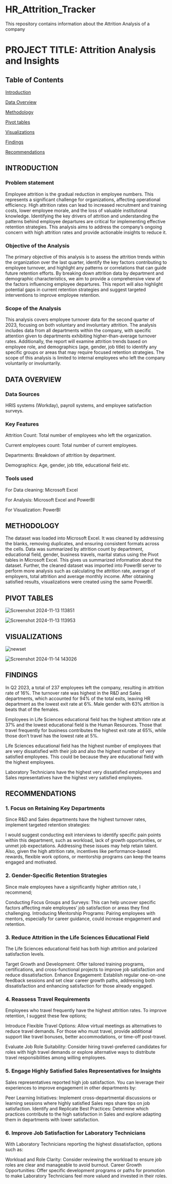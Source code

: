 # HR_Attrition_Tracker
This repository contains information about the Attrition Analysis of a company

# PROJECT TITLE: Attrition Analysis and Insights

## Table of Contents
[Introduction](Introduction)

[Data Overview](Data-Overview)

[Methodology](Methodology)

[Pivot tables](Pivot-tables)

[Visualizations](Visualizations)

[Findings](Findings)

[Recommendations](Recommendations)


## INTRODUCTION
### Problem statement 
Employee attrition is the gradual reduction in employee numbers. This represents a significant challenge for organizations, affecting operational efficiency. High attrition rates can lead to increased recruitment and training costs, lower employee morale, and the loss of valuable institutional knowledge. Identifying the key drivers of attrition and understanding the patterns behind employee departures are critical for implementing effective retention strategies. This analysis aims to address the company’s ongoing concern with high attrition rates and provide actionable insights to reduce it.

### Objective of the Analysis
The primary objective of this analysis is to assess the attrition trends within the organization over the last quarter, identify the key factors contributing to employee turnover, and highlight any patterns or correlations that can guide future retention efforts. By breaking down attrition data by department and demographic characteristics, we aim to provide a comprehensive view of the factors influencing employee departures. This report will also highlight potential gaps in current retention strategies and suggest targeted interventions to improve employee retention.

### Scope of the Analysis
This analysis covers employee turnover data for the second quarter of 2023, focusing on both voluntary and involuntary attrition. The analysis includes data from all departments within the company, with specific attention given to departments exhibiting higher-than-average turnover rates. Additionally, the report will examine attrition trends based on employee role, and demographics (age, gender, job title) to identify any specific groups or areas that may require focused retention strategies. The scope of this analysis is limited to internal employees who left the company voluntarily or involuntarily.


## DATA OVERVIEW
### Data Sources
HRIS systems (Workday), payroll systems, and employee satisfaction surveys.

 
### Key Features
Attrition Count: Total number of employees who left the organization.

Current employees count: Total number of current employees.

Departments: Breakdown of attrition by department.

Demographics: Age, gender, job title, educational field etc.

### Tools used 
For Data cleaning: Microsoft Excel

For Analysis: Microsoft Excel and PowerBI

For Visualization: PowerBI


## METHODOLOGY

The dataset was loaded into Microsoft Excel. It was cleaned by addressing the blanks, removing duplicates, and ensuring consistent formats across the cells. Data was summarized by attrition count by department, educational field, gender, business travels, marital status using the Pivot tables in Microsoft Excel. This gives us summarized information about the dataset. Further, the cleaned dataset was imported into PowerBI server to perform more analysis such as calculating the attrition rate, average of employers, total attrition and average monthly income. After obtaining satisfied results, visualizations were created using the same PowerBI.


## PIVOT TABLES
![Screenshot 2024-11-13 113851](https://github.com/user-attachments/assets/a5089f6d-354d-44a1-810f-0c1bb9bc0753)

![Screenshot 2024-11-13 113953](https://github.com/user-attachments/assets/4ee343c1-37cd-408b-9bf5-da7e5326b4b2)



## VISUALIZATIONS
![newset](https://github.com/user-attachments/assets/a4b66476-f0d5-4fb1-8d11-f2c1f67cf12b)

![Screenshot 2024-11-14 143026](https://github.com/user-attachments/assets/abd425dd-1483-4b0a-bb01-b21cefcb74b6)



## FINDINGS

In Q2 2023, a total of 237 employees left the company, resulting in attrition rate of 16%. The turnover rate was highest in the R&D and Sales departments, which accounted for 94% of the total exits, leaving HR department as the lowest exit rate at 6%. Male gender with 63% attrition is beats that of the females.

Employees in Life Sciences educational field has the highest attrition rate at 37% and the lowest educational field is the Human Resources.
Those that travel frequently for business contributes the highest exit rate at 65%, while those don’t travel has the lowest rate at 5%.

Life Sciences educational field has the highest number of employees that are very dissatisfied with their job and also the highest number of very satisfied employees. This could be because they are educational field with the highest employees.

Laboratory Technicians have the highest very dissatisfied employees and Sales representatives have the highest very satisfied employees.


## RECOMMENDATIONS
### 1.	Focus on Retaining Key Departments
   
Since R&D and Sales departments have the highest turnover rates, implement targeted retention strategies:

I would suggest conducting exit interviews to identify specific pain points within this department, such as workload, lack of growth opportunities, or unmet job expectations. Addressing these issues may help retain talent.
Also, given the high attrition rate, incentives like performance-based rewards, flexible work options, or mentorship programs can keep the teams engaged and motivated.

### 2.	Gender-Specific Retention Strategies

Since male employees have a significantly higher attrition rate, I recommend;

Conducting Focus Groups and Surveys: This can help uncover specific factors affecting male employees’ job satisfaction or areas they find challenging.
Introducing Mentorship Programs: Pairing employees with mentors, especially for career guidance, could increase engagement and retention.

### 3. Reduce Attrition in the Life Sciences Educational Field

The Life Sciences educational field has both high attrition and polarized satisfaction levels. 

Target Growth and Development: Offer tailored training programs, certifications, and cross-functional projects to improve job satisfaction and reduce dissatisfaction.
Enhance Engagement: Establish regular one-on-one feedback sessions and set clear career growth paths, addressing both dissatisfaction and enhancing satisfaction for those already engaged.

### 4. Reassess Travel Requirements

Employees who travel frequently have the highest attrition rates. To improve retention, I suggest these few options;

Introduce Flexible Travel Options: Allow virtual meetings as alternatives to reduce travel demands. For those who must travel, provide additional support like travel bonuses, better accommodations, or time-off post-travel.

Evaluate Job Role Suitability: Consider hiring travel-preferred candidates for roles with high travel demands or explore alternative ways to distribute travel responsibilities among willing employees.

### 5. Engage Highly Satisfied Sales Representatives for Insights

Sales representatives reported high job satisfaction. You can leverage their experiences to improve engagement in other departments by:

Peer Learning Initiatives: Implement cross-departmental discussions or learning sessions where highly satisfied Sales reps share tips on job satisfaction.
Identify and Replicate Best Practices: Determine which practices contribute to the high satisfaction in Sales and explore adapting them in departments with lower satisfaction.

### 6.	Improve Job Satisfaction for Laboratory Technicians

With Laboratory Technicians reporting the highest dissatisfaction, options such as:

Workload and Role Clarity: Consider reviewing the workload to ensure job roles are clear and manageable to avoid burnout.
Career Growth Opportunities: Offer specific development programs or paths for promotion to make Laboratory Technicians feel more valued and invested in their roles.



